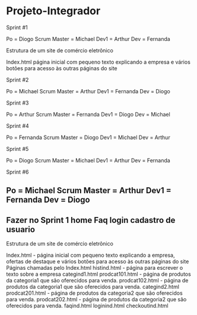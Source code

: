 # Projeto-Integrador
Sprint #1

Po = Diogo
Scrum Master = Michael
Dev1 = Arthur
Dev = Fernanda

Estrutura de um site de comércio eletrônico

Index.html página inicial com pequeno texto explicando a empresa
e vários botões para acesso às outras páginas do site 

Sprint #2

Po = Michael
Scrum Master = Arthur
Dev1 = Fernanda
Dev = Diogo

Sprint #3

Po = Arthur
Scrum Master = Fernanda
Dev1 = Diogo
Dev = Michael

Sprint #4

Po = Fernanda
Scrum Master = Diogo
Dev1 = Michael
Dev = Arthur

Sprint #5

Po = Diogo
Scrum Master = Michael
Dev1 = Arthur
Dev = Fernanda

Sprint #6

Po = Michael
Scrum Master = Arthur
Dev1 = Fernanda
Dev = Diogo
------------------------
Fazer no Sprint 1
home
Faq
login
cadastro de usuario
----------------------

Estrutura de um site de comércio eletrônico

Index.html - página inicial com pequeno texto explicando a empresa,
ofertas de destaque
e vários botões para acesso às outras páginas do site
Páginas chamadas pelo Index.html
histind.html - página para escrever o texto sobre a empresa
categind1.html 
prodcat101.html - página de produtos da categoria1 que são oferecidos para venda.
prodcat102.html - página de produtos da categoria1 que são oferecidos para venda.
categind2.html
prodcat201.html - página de produtos da categoria2 que são oferecidos para venda.
prodcat202.html - página de produtos da categoria2 que são oferecidos para venda.
faqind.html
loginind.html
checkoutind.html
